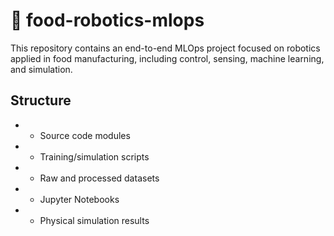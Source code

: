 # 🍱 food-robotics-mlops

This repository contains an end-to-end MLOps project focused on robotics applied in food manufacturing, including control, sensing, machine learning, and simulation.

## Structure

-  - Source code modules
-  - Training/simulation scripts
-  - Raw and processed datasets
-  - Jupyter Notebooks
-  - Physical simulation results

